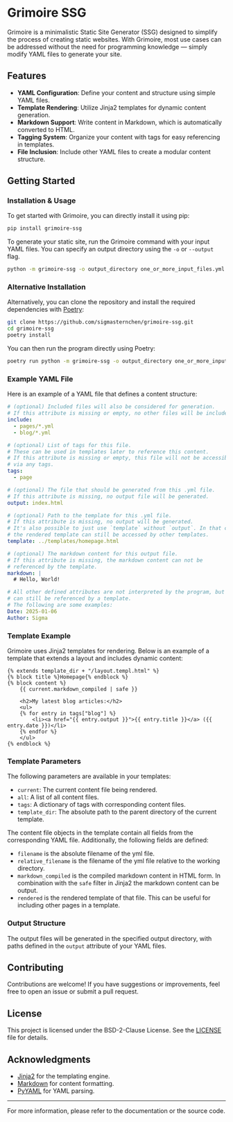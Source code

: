 # Grimoire SSG

Grimoire is a minimalistic Static Site Generator (SSG) designed to simplify the process of 
creating static websites. With Grimoire, most use cases can be addressed without the need 
for programming knowledge — simply modify YAML files to generate your site.

## Features

- **YAML Configuration**: Define your content and structure using simple YAML files.
- **Template Rendering**: Utilize Jinja2 templates for dynamic content generation.
- **Markdown Support**: Write content in Markdown, which is automatically converted to HTML.
- **Tagging System**: Organize your content with tags for easy referencing in templates.
- **File Inclusion**: Include other YAML files to create a modular content structure.

## Getting Started

### Installation & Usage

To get started with Grimoire, you can directly install it using pip:

```bash
pip install grimoire-ssg
```

To generate your static site, run the Grimoire command with your input YAML files. 
You can specify an output directory using the `-o` or `--output` flag.

```bash
python -m grimoire-ssg -o output_directory one_or_more_input_files.yml
```

### Alternative Installation

Alternatively, you can clone the repository and install the 
required dependencies with [Poetry](https://python-poetry.org/):

```bash
git clone https://github.com/sigmasternchen/grimoire-ssg.git
cd grimoire-ssg
poetry install
```

You can then run the program directly using Poetry:

```bash
poetry run python -m grimoire-ssg -o output_directory one_or_more_input_files.yml
```

### Example YAML File

Here is an example of a YAML file that defines a content structure:

```yaml
# (optional) Included files will also be considered for generation.
# If this attribute is missing or empty, no other files will be included.
include:
  - pages/*.yml
  - blog/*.yml

# (optional) List of tags for this file.
# These can be used in templates later to reference this content.
# If this attribute is missing or empty, this file will not be accessible 
# via any tags.
tags:
  - page

# (optional) The file that should be generated from this .yml file.
# If this attribute is missing, no output file will be generated.
output: index.html

# (optional) Path to the template for this .yml file.
# If this attribute is missing, no output will be generated.
# It's also possible to just use `template` without `output`. In that case
# the rendered template can still be accessed by other templates.
template: ../templates/homepage.html

# (optional) The markdown content for this output file.
# If this attribute is missing, the markdown content can not be 
# referenced by the template.
markdown: |
  # Hello, World!

# All other defined attributes are not interpreted by the program, but 
# can still be referenced by a template.
# The following are some examples:
Date: 2025-01-06
Author: Sigma
```

### Template Example

Grimoire uses Jinja2 templates for rendering. Below is an example of a template that 
extends a layout and includes dynamic content:

```jinja
{% extends template_dir + "/layout.templ.html" %}
{% block title %}Homepage{% endblock %}
{% block content %}
    {{ current.markdown_compiled | safe }}

    <h2>My latest blog articles:</h2>
    <ul>
    {% for entry in tags["blog"] %}
        <li><a href="{{ entry.output }}">{{ entry.title }}</a> ({{ entry.date }})</li>
    {% endfor %}
    </ul>
{% endblock %}
```

### Template Parameters

The following parameters are available in your templates:

- `current`: The current content file being rendered.
- `all`: A list of all content files.
- `tags`: A dictionary of tags with corresponding content files.
- `template_dir`: The absolute path to the parent directory of the current template.

The content file objects in the template contain all fields from the corresponding YAML file. 
Additionally, the following fields are defined:
- `filename` is the absolute filename of the yml file.
- `relative_filename` is the filename of the yml file relative to the working directory.
- `markdown_compiled` is the compiled markdown content in HTML form. In combination with the `safe` filter in Jinja2 the markdown content can be output.
- `rendered` is the rendered template of that file. This can be useful for including other pages in a template.


### Output Structure

The output files will be generated in the specified output directory, with paths defined in the `output` attribute of your YAML files.

## Contributing

Contributions are welcome! If you have suggestions or improvements, feel free to open an issue or submit a pull request.

## License

This project is licensed under the BSD-2-Clause License. See the [LICENSE](LICENSE) file for details.

## Acknowledgments

- [Jinja2](https://jinja.palletsprojects.com/) for the templating engine.
- [Markdown](https://python-markdown.github.io/) for content formatting.
- [PyYAML](https://pyyaml.org/) for YAML parsing.

---

For more information, please refer to the documentation or the source code.